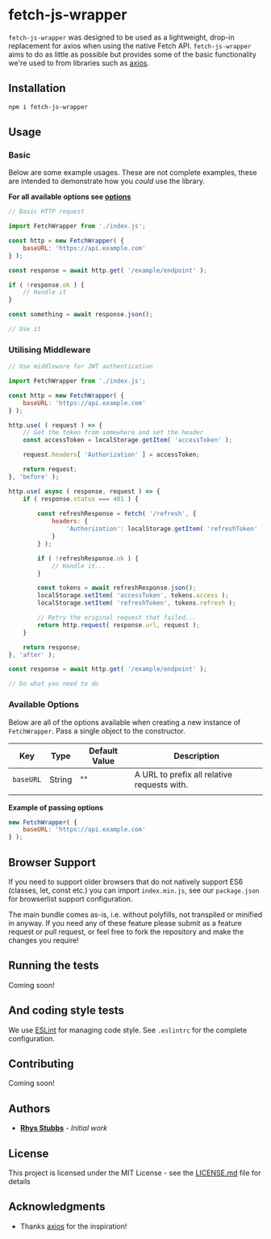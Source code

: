 # fetch-js-wrapper

`fetch-js-wrapper` was designed to be used as a lightweight, drop-in replacement for axios when using the native Fetch API. `fetch-js-wrapper` aims to do as little as possible but provides some of the basic functionality we're used to from libraries such as [axios](https://github.com/axios/axios).

## Installation

```bash
npm i fetch-js-wrapper
```

## Usage

### Basic

Below are some example usages. These are not complete examples, these are intended to demonstrate how you *could* use the library.

**For all available options see [options](#options)**

```js
// Basic HTTP request

import FetchWrapper from './index.js';

const http = new FetchWrapper( {
    baseURL: 'https://api.example.com'
} );

const response = await http.get( '/example/endpoint' );

if ( !response.ok ) {
    // Handle it
}

const something = await response.json();

// Use it
```

### Utilising Middleware

```js
// Use middleware for JWT authentication

import FetchWrapper from './index.js';

const http = new FetchWrapper( {
    baseURL: 'https://api.example.com'
} );

http.use( ( request ) => {
    // Get the token from somewhere and set the header
    const accessToken = localStorage.getItem( 'accessToken' );

    request.headers[ 'Authorization' ] = accessToken;

    return request;
}, 'before' );

http.use( async ( response, request ) => {
    if ( response.status === 401 ) {
        
        const refreshResponse = fetch( '/refresh', {
            headers: {
                'Authorization': localStorage.getItem( 'refreshToken' )
            }
        } );

        if ( !refreshResponse.ok ) {
            // Handle it...
        }

        const tokens = await refreshResponse.json();
        localStorage.setItem( 'accessToken', tokens.access );
        localStorage.setItem( 'refreshToken', tokens.refresh );

        // Retry the original request that failed...
        return http.request( response.url, request );
    }

    return response;
}, 'after' );

const response = await http.get( '/example/endpoint' );

// Do what you need to do
```

### Available Options

Below are all of the options available when creating a new instance of `FetchWrapper`. Pass a single object to the constructor.

|  Key | Type  | Default Value | Description  |
|---            |---        |---    |---
|  `baseURL`    | String    | ""    |       A URL to prefix all relative requests with. |
|               |           |       |

**Example of passing options**

```js
new FetchWrapper( {
    baseURL: 'https://api.example.com'
} );
```

## Browser Support

If you need to support older browsers that do not natively support ES6 (classes, let, const etc.) you can import `index.min.js`, see our `package.json` for browserlist support configuration.

The main bundle comes as-is, i.e. without polyfills, not transpiled or minified in anyway. If you need any of these feature please submit as a feature request or pull request, or feel free to fork the repository and make the changes you require!

## Running the tests

Coming soon!

## And coding style tests

We use [ESLint](https://eslint.org/) for managing code style. See `.eslintrc` for the complete configuration.

## Contributing

Coming soon!

## Authors

* **[Rhys Stubbs](https://github.com/rhysstubbs)** - *Initial work*

## License

This project is licensed under the MIT License - see the [LICENSE.md](LICENSE.md) file for details

## Acknowledgments

* Thanks [axios](https://github.com/axios/axios) for the inspiration!
